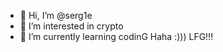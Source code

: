 - 👋 Hi, I’m @serg1e
- 👀 I’m interested in crypto
- 🌱 I’m currently learning codinG
Haha :))) LFG!!!
<!---
serg1e/serg1e is a ✨ special ✨ repository because its `README.md` (this file) appears on your GitHub profile.
You can click the Preview link to take a look at your changes 2022.
--->
